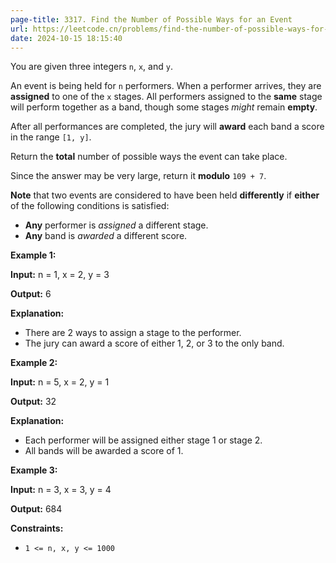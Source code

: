 ```yaml
---
page-title: 3317. Find the Number of Possible Ways for an Event
url: https://leetcode.cn/problems/find-the-number-of-possible-ways-for-an-event/description/
date: 2024-10-15 18:15:40
---
```

You are given three integers `n`, `x`, and `y`.

An event is being held for `n` performers. When a performer arrives, they are **assigned** to one of the `x` stages. All performers assigned to the **same** stage will perform together as a band, though some stages *might* remain **empty**.

After all performances are completed, the jury will **award** each band a score in the range `[1, y]`.

Return the **total** number of possible ways the event can take place.

Since the answer may be very large, return it **modulo** `109 + 7`.

**Note** that two events are considered to have been held **differently** if **either** of the following conditions is satisfied:

-   **Any** performer is *assigned* a different stage.
-   **Any** band is *awarded* a different score.

**Example 1:**

**Input:** n = 1, x = 2, y = 3

**Output:** 6

**Explanation:**

-   There are 2 ways to assign a stage to the performer.
-   The jury can award a score of either 1, 2, or 3 to the only band.

**Example 2:**

**Input:** n = 5, x = 2, y = 1

**Output:** 32

**Explanation:**

-   Each performer will be assigned either stage 1 or stage 2.
-   All bands will be awarded a score of 1.

**Example 3:**

**Input:** n = 3, x = 3, y = 4

**Output:** 684

**Constraints:**

-   `1 <= n, x, y <= 1000`